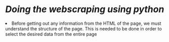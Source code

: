 <h1><b><i>Doing the webscraping using python</i></b></h1>
<li>Before getting out any information from the HTML of the page, we must understand the structure of the page. This is needed to be done in order to select the desired data from the entire page</li>
